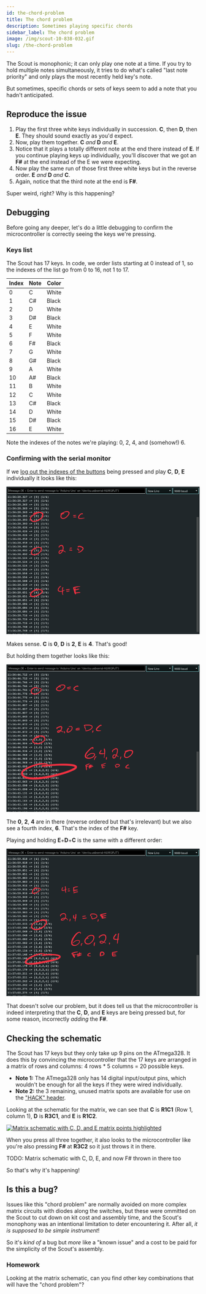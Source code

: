 ```yaml
---
id: the-chord-problem
title: The chord problem
description: Sometimes playing specific chords
sidebar_label: The chord problem
image: /img/scout-10-838-032.gif
slug: /the-chord-problem
---
```


The Scout is monophonic; it can only play one note at a time. If you try to hold multiple notes simultaneously, it tries to do what's called "last note priority" and only plays the most recently held key's note.

But sometimes, specific chords or sets of keys seem to add a note that you hadn't anticipated.

## Reproduce the issue

1. Play the first three white keys individually in succession. **C**, then **D**, then **E**. They should sound exactly as you'd expect.
2. Now, play them together. **C** _and_ **D** _and_ **E**.
3. Notice that it plays a totally different note at the end there instead of **E**. If you continue playing keys up individually, you'll discover that we got an **F#** at the end instead of the E we were expecting.
4. Now play the same run of those first three white keys but in the reverse order. **E** _and_ **D** _and_ **C**.
5. Again, notice that the third note at the end is **F#**.

Super weird, right? Why is this happening?

## Debugging

Before going any deeper, let's do a little debugging to confirm the microcontroller is correctly seeing the keys we're pressing.

### Keys list

The Scout has 17 keys. In code, we order lists starting at 0 instead of 1, so the indexes of the list go from 0 to 16, not 1 to 17.

| Index | Note | Color |
| ----- | ---- | ----- |
| 0     | C    | White |
| 1     | C#   | Black |
| 2     | D    | White |
| 3     | D#   | Black |
| 4     | E    | White |
| 5     | F    | White |
| 6     | F#   | Black |
| 7     | G    | White |
| 8     | G#   | Black |
| 9     | A    | White |
| 10    | A#   | Black |
| 11    | B    | White |
| 12    | C    | White |
| 13    | C#   | Black |
| 14    | D    | White |
| 15    | D#   | Black |
| 16    | E    | White |

Note the indexes of the notes we're playing: 0, 2, 4, and (somehow!) 6.

### Confirming with the serial monitor

If we [log out the indexes of the buttons](change-the-arduino-code.md#serial-debugging) being pressed and play **C**, **D**, **E** individually it looks like this:

[![Screengrab of the Arduino serial monitor while playing C, D, and E individually](/img/hack/chord-individual.png)](/img/hack/chord-individual.png)

Makes sense. **C** is **0**, **D** is **2**, **E** is **4**. That's good!

But holding them together looks like this:

[![Screengrab of the Arduino serial monitor while playing C, D, and E together](/img/hack/chord-cde.png)](/img/hack/chord-cde.png)

The **0**, **2**, **4** are in there (reverse ordered but that's irrelevant) but we also see a fourth index, **6**. That's the index of the **F#** key.

Playing and holding **E**+**D**+**C** is the same with a different order:

[![Screengrab of the Arduino serial monitor while playing E, D, and C together](/img/hack/chord-edc.png)](/img/hack/chord-edc.png)

That doesn't solve our problem, but it does tell us that the microcontroller is indeed interpreting that the **C**, **D**, and **E** keys are being pressed but, for some reason, incorrectly _adding_ the **F#**.

## Checking the schematic

The Scout has 17 keys but they only take up 9 pins on the ATmega328. It does this by convincing the microcontroller that the 17 keys are arranged in a matrix of rows and columns: 4 rows \* 5 columns = 20 possible keys.

- **Note 1:** The ATmega328 only has 14 digital input/output pins, which wouldn't be enough for all the keys if they were wired individually.
- **Note 2:** the 3 remaining, unused matrix spots are available for use on the ["HACK" header](change-the-arduino-code.md#pins).

Looking at the schematic for the matrix, we can see that **C** is **R1C1** (Row 1, column 1), **D** is **R3C1**, and **E** is **R1C2**.

[![Matrix schematic with C, D, and E matrix points highlighted](/img/hack/matrix-schematic.png)](/img/hack/matrix-schematic.png)

When you press all three together, it also looks to the microcontroller like you're also pressing **F#** at **R3C2** so it just throws it in there.

TODO: Matrix schematic with C, D, E, and now F# thrown in there too

So that's why it's happening!

## Is this a bug?

Issues like this "chord problem" are normally avoided on more complex matrix circuits with diodes along the switches, but these were ommitted on the Scout to cut down on kit cost and assembly time, and the Scout's monophony was an intentional limitation to deter encountering it. After all, _it is supposed to be simple instrument_!

So it's _kind of_ a bug but _more_ like a "known issue" and a cost to be paid for the simplicity of the Scout's assembly.

### Homework

Looking at the matrix schematic, can you find other key combinations that will have the "chord problem"?
